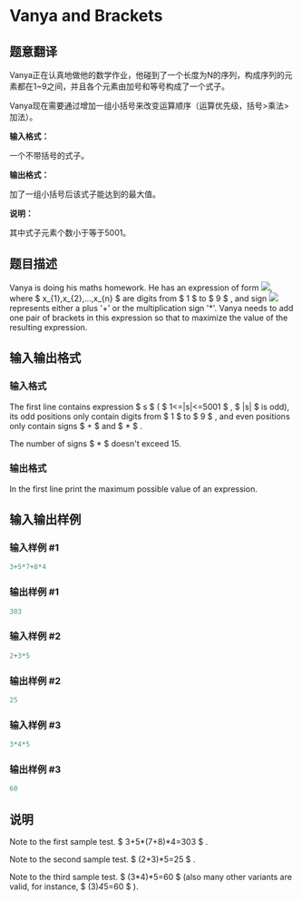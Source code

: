 # Vanya and Brackets

## 题意翻译

Vanya正在认真地做他的数学作业，他碰到了一个长度为N的序列，构成序列的元素都在1~9之间，并且各个元素由加号和等号构成了一个式子。

Vanya现在需要通过增加一组小括号来改变运算顺序（运算优先级，括号>乘法>加法）。

**输入格式：**

一个不带括号的式子。

**输出格式：**

加了一组小括号后该式子能达到的最大值。

**说明：**

其中式子元素个数小于等于5001。

## 题目描述

Vanya is doing his maths homework. He has an expression of form ![](https://cdn.luogu.com.cn/upload/vjudge_pic/CF552E/b8c6979b49468fd46854350f61bc168b56400c5a.png), where $ x_{1},x_{2},...,x_{n} $ are digits from $ 1 $ to $ 9 $ , and sign ![](https://cdn.luogu.com.cn/upload/vjudge_pic/CF552E/e24e10e0fe3325df5f4ed9d1a1ca93a7ed1327b9.png) represents either a plus '+' or the multiplication sign '\*'. Vanya needs to add one pair of brackets in this expression so that to maximize the value of the resulting expression.

## 输入输出格式

### 输入格式

The first line contains expression $ s $ ( $ 1<=|s|<=5001 $ , $ |s| $ is odd), its odd positions only contain digits from $ 1 $ to $ 9 $ , and even positions only contain signs $ + $ and $ * $ .

The number of signs $ * $ doesn't exceed 15.

### 输出格式

In the first line print the maximum possible value of an expression.

## 输入输出样例

### 输入样例 #1

```cpp
3+5*7+8*4

```
### 输出样例 #1

```cpp
303

```
### 输入样例 #2

```cpp
2+3*5

```
### 输出样例 #2

```cpp
25

```
### 输入样例 #3

```cpp
3*4*5

```
### 输出样例 #3

```cpp
60

```
## 说明

Note to the first sample test. $ 3+5*(7+8)*4=303 $ .

Note to the second sample test. $ (2+3)*5=25 $ .

Note to the third sample test. $ (3*4)*5=60 $ (also many other variants are valid, for instance, $ (3)*4*5=60 $ ).

